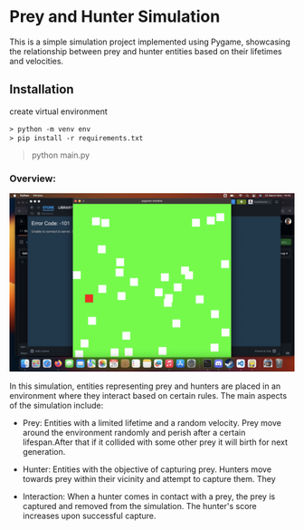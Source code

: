 # Prey and Hunter Simulation

This is a simple simulation project implemented using Pygame, showcasing the relationship between prey and hunter entities based on their lifetimes and velocities.

## Installation
create virtual environment


    > python -m venv env
    > pip install -r requirements.txt


> python main.py

### Overview:

![deneme](img.png)

In this simulation, entities representing prey and hunters are placed in an environment where they interact based on certain rules. The main aspects of the simulation include:

* Prey: Entities with a limited lifetime and a random velocity. Prey move around the environment randomly and perish after a certain lifespan.After that if it collided with some other prey it will birth for next generation.

* Hunter: Entities with the objective of capturing prey. Hunters move towards prey within their vicinity and attempt to capture them. They 


* Interaction: When a hunter comes in contact with a prey, the prey is captured and removed from the simulation. The hunter's score increases upon successful capture.
